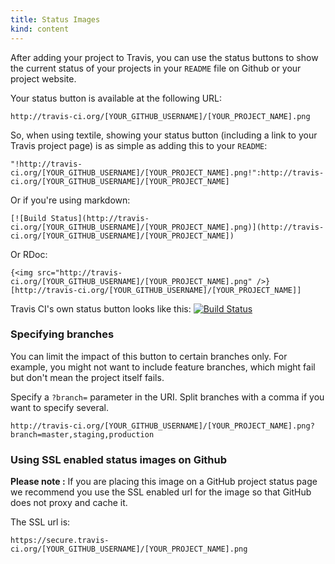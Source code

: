```yaml
---
title: Status Images
kind: content
---
```


After adding your project to Travis, you can use the status buttons to show the current status of your projects in your `README` file on Github or your project website.

Your status button is available at the following URL:

    http://travis-ci.org/[YOUR_GITHUB_USERNAME]/[YOUR_PROJECT_NAME].png

So, when using textile, showing your status button (including a link to your Travis project page) is as simple as adding this to your `README`:

    "!http://travis-ci.org/[YOUR_GITHUB_USERNAME]/[YOUR_PROJECT_NAME].png!":http://travis-ci.org/[YOUR_GITHUB_USERNAME]/[YOUR_PROJECT_NAME]

Or if you're using markdown:

    [![Build Status](http://travis-ci.org/[YOUR_GITHUB_USERNAME]/[YOUR_PROJECT_NAME].png)](http://travis-ci.org/[YOUR_GITHUB_USERNAME]/[YOUR_PROJECT_NAME])

Or RDoc:

    {<img src="http://travis-ci.org/[YOUR_GITHUB_USERNAME]/[YOUR_PROJECT_NAME].png" />}[http://travis-ci.org/[YOUR_GITHUB_USERNAME]/[YOUR_PROJECT_NAME]]

Travis CI's own status button looks like this: [![Build Status](https://secure.travis-ci.org/travis-ci/travis-ci.png)](http://travis-ci.org/travis-ci/travis-ci)	
 

### Specifying branches

You can limit the impact of this button to certain branches only. For example, you might not want to include feature branches, which might fail but don't mean the project itself fails.

Specify a `?branch=` parameter in the URI. Split branches with a comma if you want to specify several.

    http://travis-ci.org/[YOUR_GITHUB_USERNAME]/[YOUR_PROJECT_NAME].png?branch=master,staging,production

### Using SSL enabled status images on Github

**Please note :** If you are placing this image on a GitHub project status page we recommend you use the SSL enabled url for the image so that GitHub does not proxy and cache it.

The SSL url is:

    https://secure.travis-ci.org/[YOUR_GITHUB_USERNAME]/[YOUR_PROJECT_NAME].png


